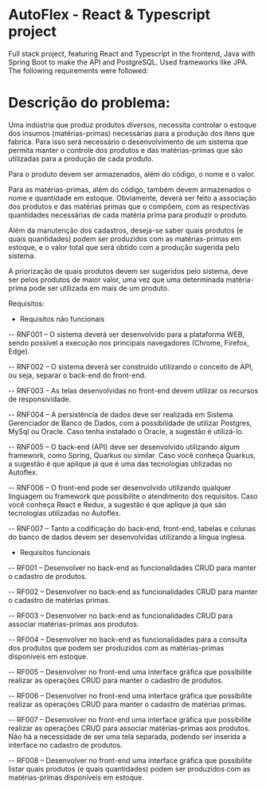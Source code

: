 # AutoFlex - React & Typescript project
Full stack project, featuring React and Typescript in the frontend, Java with Spring Boot to make the API and PostgreSQL. Used frameworks like JPA. The following requirements were followed: 

# Descrição do problema:

Uma indústria que produz produtos diversos, necessita controlar o estoque dos insumos (matérias-primas) necessárias para a produção dos itens que fabrica. Para isso será necessário o desenvolvimento de um sistema que permita manter o controle dos produtos e das matérias-primas que são utilizadas para a produção de cada produto.

Para o produto devem ser armazenados, além do código, o nome e o valor.

Para as matérias-primas, além do código, também devem armazenados o nome e quantidade em estoque. Obviamente, deverá ser feito a associação dos produtos e das matérias primas que o compõem, com as respectivas quantidades necessárias de cada matéria prima para produzir o produto.

Além da manutenção dos cadastros, deseja-se saber quais produtos (e quais quantidades) podem ser produzidos com as matérias-primas em estoque, e o valor total que será obtido com a produção sugerida pelo sistema.

A priorização de quais produtos devem ser sugeridos pelo sistema, deve ser pelos produtos de maior valor, uma vez que uma determinada matéria-prima pode ser utilizada em mais de um produto.

Requisitos:

- Requisitos não funcionais

-- RNF001 – O sistema deverá ser desenvolvido para a plataforma WEB, sendo possível a execução nos principais navegadores (Chrome, Firefox, Edge).

-- RNF002 – O sistema deverá ser construído utilizando o conceito de API, ou seja, separar o back-end do front-end.

-- RNF003 – As telas desenvolvidas no front-end devem utilizar os recursos de responsividade.

-- RNF004 – A persistência de dados deve ser realizada em Sistema Gerenciador de Banco de Dados, com a possibilidade de utilizar Postgres, MySql ou Oracle. Caso tenha instalado o Oracle, a sugestão é utilizá-lo.

-- RNF005 – O back-end (API) deve ser desenvolvido utilizando algum framework, como Spring, Quarkus ou similar. Caso você conheça Quarkus, a sugestão é que aplique já que é uma das tecnologias utilizadas no Autoflex.

-- RNF006 – O front-end pode ser desenvolvido utilizando qualquer linguagem ou framework que possibilite o atendimento dos requisitos. Caso você conheça React e Redux, a sugestão é que aplique já que são tecnologias utilizadas no Autoflex.

-- RNF007 – Tanto a codificação do back-end, front-end, tabelas e colunas do banco de dados devem ser desenvolvidas utilizando a língua inglesa.

- Requisitos funcionais

-- RF001 – Desenvolver no back-end as funcionalidades CRUD para manter o cadastro de produtos.

-- RF002 – Desenvolver no back-end as funcionalidades CRUD para manter o cadastro de matérias primas.

-- RF003 – Desenvolver no back-end as funcionalidades CRUD para associar matérias-primas aos produtos.

-- RF004 – Desenvolver no back-end as funcionalidades para a consulta dos produtos que podem ser produzidos com as matérias-primas disponíveis em estoque.

-- RF005 – Desenvolver no front-end uma interface gráfica que possibilite realizar as operações CRUD para manter o cadastro de produtos.

-- RF006 – Desenvolver no front-end uma interface gráfica que possibilite realizar as operações CRUD para manter o cadastro de matérias primas.

-- RF007 – Desenvolver no front-end uma interface gráfica que possibilite realizar as operações CRUD para associar matérias-primas aos produtos. Não há a necessidade de ser uma tela separada, podendo ser inserida a interface no cadastro de produtos.

-- RF008 – Desenvolver no front-end uma interface gráfica que possibilite listar quais produtos (e quais quantidades) podem ser produzidos com as matérias-primas disponíveis em estoque.
